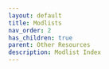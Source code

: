 ```yaml
---
layout: default
title: Modlists
nav_order: 2
has_children: true
parent: Other Resources
description: Modlist Index
---
```

